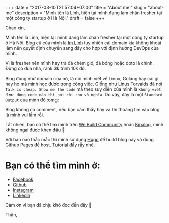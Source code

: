 +++
date = "2017-03-10T21:57:04+07:00"
title = "About me!"
slug = "about-me"
description = "Mình tên là Linh, hiện tại mình đang làm chân fresher tại một công ty startup ở Hà Nội."
draft = false
+++

Chao xìn,

Mình tên là Linh, hiện tại mình đang làm chân fresher tại một công ty startup ở Hà Nội. Blog cũ của mình là [Im Linh](https://imlinh.com) tuy nhiên cái domain kia không khoái lắm nên quyết định chuyển sang đây cho hợp với định hướng DevOps của mình. 

Vì là fresher nên mình hay trà đá chém gió, đá bóng hoặc doto là chính. Đừng có đùa nha, rank 3k trình 10k đó.

Blog đúng như domain của nó, là nơi mình viết về Linux, Golang hay cái gì hay ho mà mình học được trong công việc. Giống như Linus Torvalds đã nói `Talk is cheap. Show me the code` mà theo suy diễn của mình là `Không viết được dòng code nào thì nói chi cho vô nghĩa`. Do vậy, đây là một `Standard Output` của mình đó :omg: 

Blog không có comment, nếu bạn cảm thấy hay và thi thoảng tìm vào blog là mình vui lắm rồi. 

Tất nhiên, bạn có thể tìm mình trên [We Build Community](https://chat.webuild.community/) hoặc [Kipalog](http://kipalog.com/), mình không ngại được khen đâu :troll:

Với bạn nào thắc mắc thì mình sử dụng [Hugo](https://gohugo.io/) để build blog này và dùng Github Pages để host. Tutorial đầy rẫy nhé.

# Bạn có thể tìm mình ở:

- [Facebook](https://facebook.com/tanlinh.nd)
- [Github](https://github.com/tanlinhnd)
- [Instagram](https://instagram.com/tanlinhnd)
- [Linkedin](https://linkedin.com/in/tanlinhnd/)

Cảm ơn vì bạn đã chịu khó đọc đến đây :troll:

Thân,